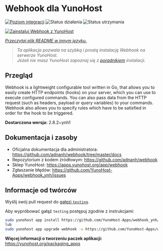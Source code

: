 <!--
To README zostało automatycznie wygenerowane przez <https://github.com/YunoHost/apps/tree/master/tools/readme_generator>
Nie powinno być ono edytowane ręcznie.
-->

# Webhook dla YunoHost

[![Poziom integracji](https://apps.yunohost.org/badge/integration/webhook)](https://ci-apps.yunohost.org/ci/apps/webhook/)
![Status działania](https://apps.yunohost.org/badge/state/webhook)
![Status utrzymania](https://apps.yunohost.org/badge/maintained/webhook)

[![Zainstaluj Webhook z YunoHost](https://install-app.yunohost.org/install-with-yunohost.svg)](https://install-app.yunohost.org/?app=webhook)

*[Przeczytaj plik README w innym języku.](./ALL_README.md)*

> *Ta aplikacja pozwala na szybką i prostą instalację Webhook na serwerze YunoHost.*  
> *Jeżeli nie masz YunoHost zapoznaj się z [poradnikiem](https://yunohost.org/install) instalacji.*

## Przegląd

Webhook is a lightweight configurable tool written in Go, that allows you to easily create HTTP endpoints (hooks) on your server, which you can use to execute configured commands. You can also pass data from the HTTP request (such as headers, payload or query variables) to your commands. Webhook also allows you to specify rules which have to be satisfied in order for the hook to be triggered.


**Dostarczona wersja:** 2.8.2~ynh1
## Dokumentacja i zasoby

- Oficjalna dokumentacja dla administratora: <https://github.com/adnanh/webhook/tree/master/docs>
- Repozytorium z kodem źródłowym: <https://github.com/adnanh/webhook>
- Sklep YunoHost: <https://apps.yunohost.org/app/webhook>
- Zgłaszanie błędów: <https://github.com/YunoHost-Apps/webhook_ynh/issues>

## Informacje od twórców

Wyślij swój pull request do [gałęzi `testing`](https://github.com/YunoHost-Apps/webhook_ynh/tree/testing).

Aby wypróbować gałąź `testing` postępuj zgodnie z instrukcjami:

```bash
sudo yunohost app install https://github.com/YunoHost-Apps/webhook_ynh/tree/testing --debug
lub
sudo yunohost app upgrade webhook -u https://github.com/YunoHost-Apps/webhook_ynh/tree/testing --debug
```

**Więcej informacji o tworzeniu paczek aplikacji:** <https://yunohost.org/packaging_apps>
